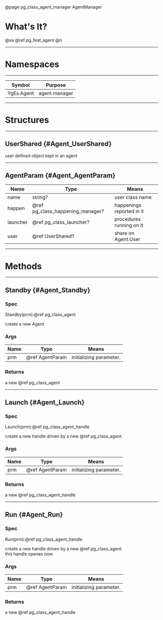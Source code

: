﻿@page pg_class_agent_manager AgentManager

# What's It?

@sa @ref pg_feat_agent @n

-----
# Namespaces

-----
| Symbol | Purpose |
|--------|---------|
| YgEs.Agent | agent manager |

-----
# Structures

-----
## UserShared {#Agent_UserShared}

user defined object kept in an agent

-----
## AgentParam {#Agent_AgentParam}

| Name | Type | Means |
|------|------|-------|
| name | string? | user class name |
| happen | @ref pg_class_happening_manager? | happenings reported in it |
| launcher | @ref pg_class_launcher? | procedures running on it |
| user | @ref UserShared? | share on Agent.User |

-----
# Methods

-----
## Standby {#Agent_Standby}

### Spec

Standby(prm):@ref pg_class_agent

create a new Agent.  

### Args

| Name | Type | Means |
|------|------|-------|
| prm | @ref AgentParam | initializing parameter. |

### Returns

a new @ref pg_class_agent

-----
## Launch {#Agent_Launch}

### Spec

Launch(prm):@ref pg_class_agent_handle

create a new handle driven by a new @ref pg_class_agent. 

### Args

| Name | Type | Means |
|------|------|-------|
| prm | @ref AgentParam | initializing parameter. |

### Returns

a new @ref pg_class_agent_handle

-----
## Run {#Agent_Run}

### Spec

Run(prm):@ref pg_class_agent_handle

create a new handle driven by a new @ref pg_class_agent.  
this handle openes now.  

### Args

| Name | Type | Means |
|------|------|-------|
| prm | @ref AgentParam | initializing parameter. |

### Returns

a new @ref pg_class_agent_handle
